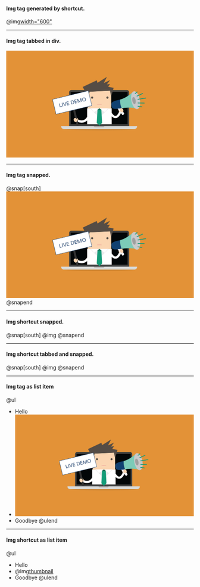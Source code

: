 #### Img tag generated by shortcut.

@img[width="600"](assets/pic.jpg)

---

#### Img tag tabbed in div.

<div>
    <img src="assets/pic.jpg">
</div>

---

#### Img tag snapped.

@snap[south]
    <img src="assets/pic.jpg">
@snapend

---

#### Img shortcut snapped.

@snap[south]
@img[](assets/pic.jpg)
@snapend

---

#### Img shortcut tabbed and snapped.

@snap[south]
    @img[](assets/pic.jpg)
@snapend

---

#### Img tag as list item

@ul
- Hello
- <img class="thumbnail" src="assets/pic.jpg"/>
- Goodbye
@ulend

---

#### Img shortcut as list item

@ul
- Hello
- @img[thumbnail](assets/pic.jpg)
- Goodbye
@ulend

